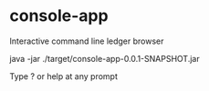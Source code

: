 # console-app

Interactive command line ledger browser

java -jar ./target/console-app-0.0.1-SNAPSHOT.jar

Type ? or help at any prompt